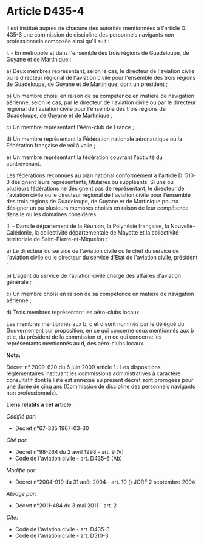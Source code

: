 # Article D435-4

Il est institué auprès de chacune des autorités mentionnées à l'article D. 435-3 une commission de discipline des personnels
navigants non professionnels composée ainsi qu'il suit :

I. - En métropole et dans l'ensemble des trois régions de Guadeloupe, de Guyane et de Martinique :

a) Deux membres représentant, selon le cas, le directeur de l'aviation civile ou le directeur régional de l'aviation civile
pour l'ensemble des trois régions de Guadeloupe, de Guyane et de Martinique, dont un président ;

b) Un membre choisi en raison de sa compétence en matière de navigation aérienne, selon le cas, par le directeur de
l'aviation civile ou par le directeur régional de l'aviation civile pour l'ensemble des trois régions de Guadeloupe, de
Guyane et de Martinique ;

c) Un membre représentant l'Aéro-club de France ;

d) Un membre représentant la Fédération nationale aéronautique ou la Fédération française de vol à voile ;

e) Un membre représentant la fédération couvrant l'activité du contrevenant.

Les fédérations reconnues au plan national conformément à l'article D. 510-3 désignent leurs représentants, titulaires ou
suppléants. Si une ou plusieurs fédérations ne désignent pas de représentant, le directeur de l'aviation civile ou le
directeur régional de l'aviation civile pour l'ensemble des trois régions de Guadeloupe, de Guyane et de Martinique pourra
désigner un ou plusieurs membres choisis en raison de leur compétence dans le ou les domaines considérés.

II. - Dans le département de la Réunion, la Polynésie française, la Nouvelle-Calédonie, la collectivité départementale de
Mayotte et la collectivité territoriale de Saint-Pierre-et-Miquelon :

a) Le directeur du service de l'aviation civile ou le chef du service de l'aviation civile ou le directeur du service d'Etat
de l'aviation civile, président ;

b) L'agent du service de l'aviation civile chargé des affaires d'aviation générale ;

c) Un membre choisi en raison de sa compétence en matière de navigation aérienne ;

d) Trois membres représentant les aéro-clubs locaux.

Les membres mentionnés aux b, c et d sont nommés par le délégué du Gouvernement sur proposition, en ce qui concerne ceux
mentionnés aux b et c, du président de la commission et, en ce qui concerne les représentants mentionnés au d, des aéro-clubs
locaux.

**Nota:**

Décret n° 2009-620 du 6 juin 2009 article 1 : Les dispositions réglementaires instituant les commissions administratives à
caractère consultatif dont la liste est annexée au présent décret sont prorogées pour une durée de cinq ans (Commission de
discipline des personnels navigants non professionnels).

**Liens relatifs à cet article**

_Codifié par_:

  - Décret n°67-335 1967-03-30

_Cité par_:

  - Décret n°98-264 du 2 avril 1998 - art. 9 (V)
  - Code de l'aviation civile - art. D435-6 (Ab)

_Modifié par_:

  - Décret n°2004-919 du 31 août 2004 - art. 10 () JORF 2 septembre 2004

_Abrogé par_:

  - Décret n°2011-484 du 3 mai 2011 - art. 2

_Cite_:

  - Code de l'aviation civile - art. D435-3
  - Code de l'aviation civile - art. D510-3
